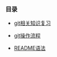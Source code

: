 ### 目录
 * [git相关知识复习](git.md)

 * [git操作流程](git-operating-procedures.md)
 
 * [README语法](https://github.com/huangzijian888/README)
 